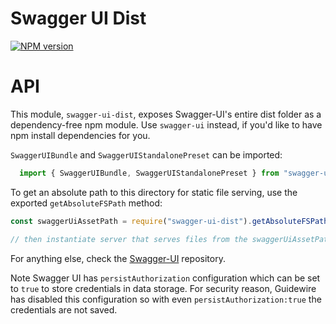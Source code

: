 # Swagger UI Dist
[![NPM version](https://badge.fury.io/js/swagger-ui-dist.svg)](http://badge.fury.io/js/swagger-ui-dist)

# API

This module, `swagger-ui-dist`, exposes Swagger-UI's entire dist folder as a dependency-free npm module.
Use `swagger-ui` instead, if you'd like to have npm install dependencies for you.

`SwaggerUIBundle` and `SwaggerUIStandalonePreset` can be imported:
```javascript
  import { SwaggerUIBundle, SwaggerUIStandalonePreset } from "swagger-ui-dist"
```

To get an absolute path to this directory for static file serving, use the exported `getAbsoluteFSPath` method:

```javascript
const swaggerUiAssetPath = require("swagger-ui-dist").getAbsoluteFSPath()

// then instantiate server that serves files from the swaggerUiAssetPath
```

For anything else, check the [Swagger-UI](https://github.com/swagger-api/swagger-ui) repository.

Note Swagger UI has `persistAuthorization` configuration which can be set to `true` to store credentials in data storage.
For security reason, Guidewire has disabled this configuration so with even `persistAuthorization:true` the credentials are not saved.